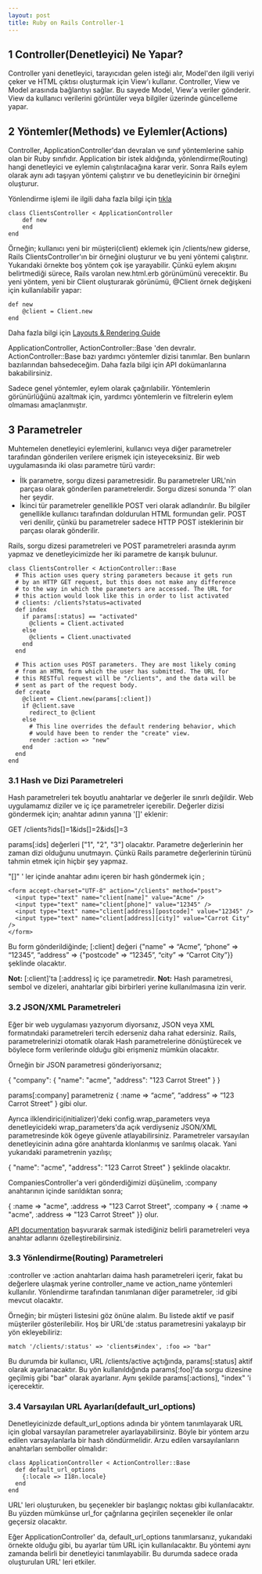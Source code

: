 ```yaml
---
layout: post
title: Ruby on Rails Controller-1
---
```


## 1 Controller(Denetleyici) Ne Yapar?

Controller yani denetleyici, tarayıcıdan gelen isteği alır, Model'den ilgili veriyi çeker ve HTML çıktısı oluşturmak için View'ı kullanır.
Controller, View ve Model arasında bağlantıyı sağlar. Bu sayede Model, View'a veriler gönderir. View da kullanıcı verilerini görüntüler veya bilgiler üzerinde güncelleme yapar.

## 2 Yöntemler(Methods) ve Eylemler(Actions)

Controller, ApplicationController'dan devralan ve sınıf yöntemlerine sahip olan bir Ruby sınıfıdır. Application bir istek aldığında, yönlendirme(Routing) hangi denetleyici ve eylemin çalıştırılacağına karar verir. Sonra  Rails eylem olarak aynı adı taşıyan yöntemi çalıştırır ve bu denetleyicinin bir örneğini oluşturur.

Yönlendirme işlemi ile ilgili daha fazla bilgi için [tıkla](http://guides.rubyonrails.org/routing.html)

    class ClientsController < ApplicationController
        def new
        end
    end

Örneğin; kullanıcı yeni bir müşteri(client) eklemek için /clients/new giderse, Rails ClientsController'ın bir örneğini oluşturur ve bu yeni yöntemi çalıştırır. Yukarıdaki örnekte boş yöntem çok işe yarayabilir. Çünkü eylem akışını belirtmediği sürece, Rails varolan new.html.erb görünümünü verecektir. Bu yeni yöntem, yeni bir Client oluşturarak görünümü, @Client örnek değişkeni için kullanılabilir yapar:

    def new
        @client = Client.new
    end

Daha fazla bilgi için [Layouts & Rendering Guide](http://guides.rubyonrails.org/layouts_and_rendering.html)

ApplicationController, ActionController::Base 'den devralır. ActionController::Base bazı yardımcı yöntemler dizisi tanımlar. Ben bunların bazılarından bahsedeceğim. Daha fazla bilgi için API dokümanlarına bakabilirsiniz.

Sadece genel yöntemler, eylem olarak çağırılabilir. Yöntemlerin görünürlüğünü azaltmak için, yardımcı yöntemlerin ve filtrelerin eylem olmaması amaçlanmıştır. 

## 3 Parametreler

Muhtemelen denetleyici eylemlerini, kullanıcı veya diğer parametreler tarafından gönderilen verilere erişmek için isteyeceksiniz. Bir web uygulamasında iki olası parametre türü vardır:
* İlk parametre, sorgu dizesi parametresidir. Bu parametreler URL'nin parçası olarak gönderilen parametrelerdir. Sorgu dizesi sonunda '?' olan her şeydir. 
* İkinci tür parametreler genellikle POST veri olarak adlandırılır. Bu bilgiler genellikle kullanıcı tarafından doldurulan HTML formundan gelir. POST veri denilir, çünkü bu parametreler sadece HTTP POST isteklerinin bir parçası olarak gönderilir. 

Rails, sorgu dizesi parametreleri ve POST parametreleri arasında ayrım yapmaz ve denetleyicimizde her iki parametre de karışık bulunur.

    class ClientsController < ActionController::Base
      # This action uses query string parameters because it gets run
      # by an HTTP GET request, but this does not make any difference
      # to the way in which the parameters are accessed. The URL for
      # this action would look like this in order to list activated
      # clients: /clients?status=activated
      def index
        if params[:status] == "activated"
          @clients = Client.activated
        else
          @clients = Client.unactivated
        end
      end
 
      # This action uses POST parameters. They are most likely coming
      # from an HTML form which the user has submitted. The URL for
      # this RESTful request will be "/clients", and the data will be
      # sent as part of the request body.
      def create
        @client = Client.new(params[:client])
        if @client.save
          redirect_to @client
        else
          # This line overrides the default rendering behavior, which
          # would have been to render the "create" view.
          render :action => "new"
        end
      end
    end


### 3.1 Hash ve Dizi Parametreleri

Hash parametreleri tek boyutlu anahtarlar ve değerler ile sınırlı değildir. Web uygulamamız diziler ve iç içe parametreler içerebilir. Değerler dizisi göndermek için; anahtar adının yanına '[]' eklenir:

GET /clients?ids[]=1&ids[]=2&ids[]=3

params[:ids] değerleri ["1", "2", "3"] olacaktır. Parametre değerlerinin her zaman dizi olduğunu unutmayın. Çünkü Rails parametre değerlerinin türünü tahmin etmek için hiçbir şey yapmaz.

"[]" ' ler içinde anahtar adını içeren bir hash göndermek için ;

    <form accept-charset="UTF-8" action="/clients" method="post">
      <input type="text" name="client[name]" value="Acme" />
      <input type="text" name="client[phone]" value="12345" />
      <input type="text" name="client[address][postcode]" value="12345" />
      <input type="text" name="client[address][city]" value="Carrot City" />
    </form> 

Bu form gönderildiğinde; [:client] değeri {"name" => “Acme”, “phone” => “12345”, “address” => {"postcode" => “12345”, “city” => “Carrot City”}} şeklinde olacaktır.

**Not:** [:client]'ta [:address] iç içe parametredir.
**Not:** Hash parametresi, sembol ve dizeleri, anahtarlar gibi birbirleri yerine kullanılmasına izin verir.

### 3.2 JSON/XML Parametreleri 

Eğer bir web uygulaması yazıyorum diyorsanız, JSON veya XML formatındaki parametreleri tercih ederseniz daha rahat edersiniz. Rails, parametrelerinizi otomatik olarak Hash parametrelerine dönüştürecek ve böylece form verilerinde olduğu gibi erişmeniz mümkün olacaktır. 

Örneğin bir JSON parametresi gönderiyorsanız;

{ "company": { "name": "acme", "address": "123 Carrot Street" } }

params[:company] parametreniz { :name => “acme”, “address” => “123 Carrot Street” } gibi olur.

Ayrıca ilklendirici(initializer)'deki config.wrap_parameters veya denetleyicideki wrap_parameters'da açık verdiyseniz JSON/XML parametresinde kök ögeye güvenle atlayabilirsiniz. Parametreler varsayılan denetleyicinin adına göre anahtarda klonlanmış ve sarılmış olacak. Yani yukarıdaki parametrenin yazılışı;

{ "name": "acme", "address": "123 Carrot Street" } şeklinde olacaktır.

 CompaniesController'a veri gönderdiğimizi düşünelim, :company anahtarının içinde sarıldıktan sonra;

{ :name => "acme", :address => "123 Carrot Street", :company => { :name => "acme", :address => "123 Carrot Street" }} olur.

[API documentation](http://api.rubyonrails.org/classes/ActionController/ParamsWrapper.html) başvurarak sarmak istediğiniz belirli parametreleri veya anahtar adlarını özelleştirebilirsiniz.

### 3.3 Yönlendirme(Routing) Parametreleri

:controller ve :action anahtarları daima hash parametreleri içerir, fakat bu değerlere ulaşmak yerine controller_name ve action_name yöntemleri kullanılır. Yönlendirme tarafından tanımlanan diğer parametreler, :id gibi mevcut olacaktır.

Örneğin; bir müşteri listesini göz önüne alalım. Bu listede aktif ve pasif müşteriler gösterilebilir. Hoş bir URL'de :status parametresini yakalayıp bir yön ekleyebiliriz:

    match '/clients/:status' => 'clients#index', :foo => "bar"

Bu durumda bir kullanıcı, URL /clients/active açtığında, params[:status] aktif olarak ayarlanacaktır. Bu yön kullanıldığında params[:foo]'da sorgu dizesine geçilmiş gibi "bar" olarak ayarlanır. Aynı şekilde params[:actions], "index" 'i içerecektir. 

### 3.4 Varsayılan URL Ayarları(default_url_options)

Denetleyicinizde default_url_options adında bir yöntem tanımlayarak URL için global varsayılan parametreler ayarlayabilirsiniz. Böyle bir yöntem arzu edilen varsayılanlarla bir hash döndürmelidir. Arzu edilen varsayılanların anahtarları semboller olmalıdır:

    class ApplicationController < ActionController::Base
      def default_url_options
        {:locale => I18n.locale}
      end
    end

URL' leri oluşturuken, bu şeçenekler bir başlangıç noktası gibi kullanılacaktır. Bu yüzden mümkünse url_for çağrılarına geçirilen seçenekler ile onlar geçersiz olacaktır.

Eğer ApplicationController' da, default_url_options tanımlarsanız, yukarıdaki örnekte olduğu gibi, bu ayarlar tüm URL için kullanılacaktır. Bu yöntemi aynı zamanda belirli bir denetleyici tanımlayabilir. Bu durumda sadece orada oluşturulan URL' leri etkiler. 

